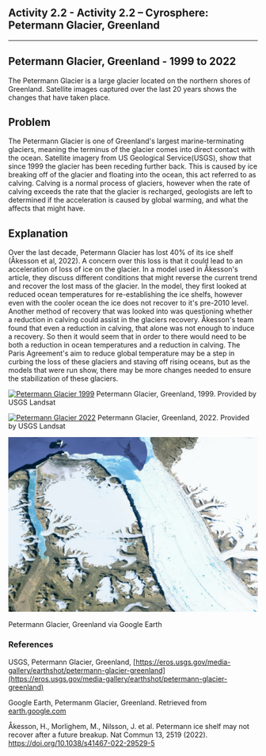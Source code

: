 ## Activity 2.2 - Activity 2.2 – Cyrosphere: Petermann Glacier, Greenland

---

## Petermann Glacier, Greenland - 1999 to 2022

The Petermann Glacier is a large glacier located on the northern shores of Greenland. 
Satellite images captured over the last 20 years shows the changes that have taken place.

## Problem

The Petermann Glacier is one of Greenland's largest marine-terminating glaciers, meaning the terminus of the glacier comes into
direct contact with the ocean. 
Satellite imagery from US Geological Service(USGS), show that since 1999 the glacier has been receding further back.
This is caused by ice breaking off of the glacier and floating into the ocean, this act referred to as calving.
Calving is a normal process of glaciers, however when the rate of calving exceeds the rate that the glacier is recharged, 
geologists are left to determined if the acceleration is caused by global warming, and what the affects that might have.


## Explanation

Over the last decade, Petermann Glacier has lost 40% of its ice shelf (Åkesson et al, 2022). 
A concern over this loss is that it could lead to an acceleration of loss of ice on the glacier. 
In a model used in Åkesson's article, they discuss different conditions that might reverse the current trend and recover the lost
mass of the glacier. 
In the model, they first looked at reduced ocean temperatures for re-establishing the ice shelfs, however even with the cooler
ocean the ice does not recover to it's pre-2010 level. 
Another method of recovery that was looked into was questioning whether a reduction in calving could assist in the glaciers recovery.
Åkesson's team found that even a reduction in calving, that alone was not enough to induce a recovery.
So then it would seem that in order to there would need to be both a reduction in ocean temperatures and a reduction in calving.
The Paris Agreement's aim to reduce global temperature may be a step in curbing the loss of these glaciers and staving off rising
oceans, but as the models that were run show, there may be more changes needed to ensure the stabilization of these glaciers.

[![Petermann Glacier 1999](https://eros.usgs.gov/sites/eros.usgs.gov/files/2022-08/19990709_PetermannIntro.png)](https://eros.usgs.gov/sites/eros.usgs.gov/files/2022-08/19990709_PetermannIntro.png)
Petermann Glacier, Greenland, 1999. Provided by USGS Landsat

[![Petermann Glacier 2022](https://eros.usgs.gov/sites/eros.usgs.gov/files/2022-08/20220801_PetermannIntro.png)](https://eros.usgs.gov/sites/eros.usgs.gov/files/2022-08/20220801_PetermannIntro.png)
Petermann Glacier, Greenland, 2022. Provided by USGS Landsat


[![Petermann Glacier via Google Earth](../_images/petermann-glacier-google-earth.png)](../_images/petermann-glacier-google-earth.png)

Petermann Glacier, Greenland via Google Earth

### References
USGS, Petermann Glacier, Greenland, [https://eros.usgs.gov/media-gallery/earthshot/petermann-glacier-greenland](https://eros.usgs.gov/media-gallery/earthshot/petermann-glacier-greenland)

Google Earth, Petermanm Glacier, Greenland. Retrieved from [earth.google.com](https://earth.google.com/web/search/Petermann+Glacier,+Greenland/@80.68959041,-60.57749316,37.08243018a,231035.75818375d,35y,-1.33366157h,46.46498082t,0r/data=CocBGl0SVwolMHg0ZmM4M2M4YTJhY2RjZjJkOjB4ZWJkMGM1NmUwNDA3OTg0MhkAAAAAACBUQCGUv9YAAMBNwCocUGV0ZXJtYW5uIEdsYWNpZXIsIEdyZWVubGFuZBgBIAEiJgokCcFjFJNNej1AEU-u8dsjdz1AGQYGOFYrrFjAIS3cX975rVjA)

Åkesson, H., Morlighem, M., Nilsson, J. et al. Petermann ice shelf may not recover after a future breakup. Nat Commun 13, 2519 (2022). https://doi.org/10.1038/s41467-022-29529-5

